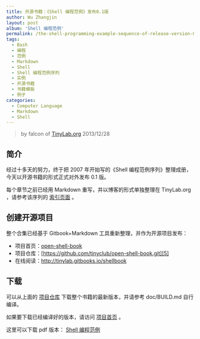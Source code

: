 ```yaml
---
title: 开源书籍：《Shell 编程范例》发布0.1版
author: Wu Zhangjin
layout: post
album: 'Shell 编程范例'
permalink: /the-shell-programming-example-sequence-of-release-version-0-1/
tags:
  - Bash
  - 编程
  - 范例
  - Markdown
  - Shell
  - Shell 编程范例序列
  - 实例
  - 开源书籍
  - 书籍模板
  - 例子
categories:
  - Computer Language
  - Markdown
  - Shell
---
```


> by falcon of [TinyLab.org][2]
> 2013/12/28


## 简介

经过十多天的努力，终于把 2007 年开始写的《Shell 编程范例序列》整理成册，今天以开源书籍的形式正式对外发布 0.1 版。

每个章节之前已经用 Markdown 重写，并以博客的形式单独整理在 TinyLab.org ，请参考该序列的 [索引页面][3] 。

## 创建开源项目

整个合集已经基于 Gitbook+Markdown 工具重新整理，并作为开源项目发布：

  * 项目首页：[open-shell-book][6]
  * 项目仓库：[https://github.com/tinyclub/open-shell-book.git][5]
  * 在线阅读：<http://tinylab.gitbooks.io/shellbook>

## 下载

可以从上面的 [项目仓库][5] 下载整个书籍的最新版本，并请参考 doc/BUILD.md 自行编译。

如果要下载已经编译好的版本，请访问 [项目首页][6] 。

这里可以下载 pdf 版本： [Shell 编程范例 ][7] 

 [2]: http://tinylab.org
 [3]: /shell-programming-paradigm-series-index-review/
 [5]: https://github.com/tinyclub/open-shell-book/
 [6]: /open-shell-book/
 [7]: https://www.gitbook.com/download/pdf/book/tinylab/shellbook

